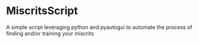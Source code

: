 # MiscritsScript
A simple script leveraging python and pyautogui to automate the process of finding and/or training your miscrits
